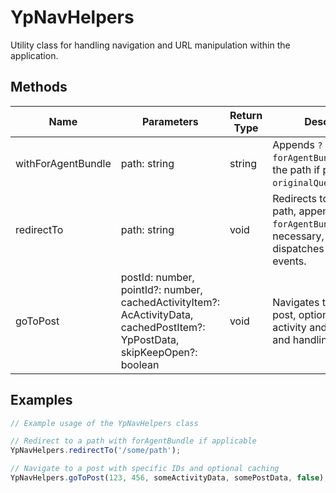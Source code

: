 # YpNavHelpers

Utility class for handling navigation and URL manipulation within the application.

## Methods

| Name            | Parameters                                                                                          | Return Type | Description                                                                 |
|-----------------|-----------------------------------------------------------------------------------------------------|-------------|-----------------------------------------------------------------------------|
| withForAgentBundle | path: string                                                                                     | string      | Appends `?forAgentBundle=...` to the path if present in `originalQueryParameters`. |
| redirectTo      | path: string                                                                                        | void        | Redirects to the specified path, appending `forAgentBundle` if necessary, and dispatches relevant events. |
| goToPost        | postId: number, pointId?: number, cachedActivityItem?: AcActivityData, cachedPostItem?: YpPostData, skipKeepOpen?: boolean | void        | Navigates to a specific post, optionally caching activity and post data, and handling open state. |

## Examples

```typescript
// Example usage of the YpNavHelpers class

// Redirect to a path with forAgentBundle if applicable
YpNavHelpers.redirectTo('/some/path');

// Navigate to a post with specific IDs and optional caching
YpNavHelpers.goToPost(123, 456, someActivityData, somePostData, false);
```